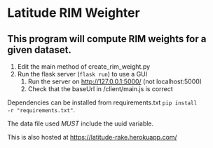 # Latitude RIM Weighter

## This program will compute RIM weights for a given dataset.

1. Edit the main method of create_rim_weight.py
2. Run the flask server (<code>flask run</code>) to use a GUI
    1. Run the server on http://127.0.0.1:5000/ (not localhost:5000)
    2. Check that the baseUrl in /client/main.js is correct

Dependencies can be installed from requirements.txt <code>pip install -r "requirements.txt"</code>.

The data file used <i>MUST</i> include the uuid variable.

This is also hosted at https://latitude-rake.herokuapp.com/ 